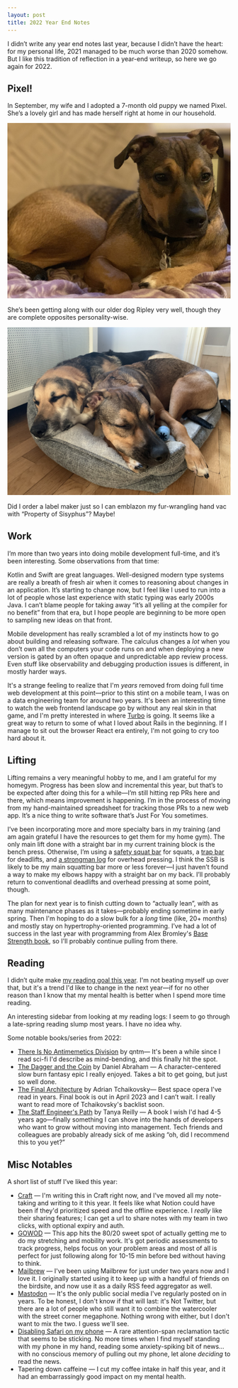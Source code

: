 ```yaml
---
layout: post
title: 2022 Year End Notes
---
```


I didn’t write any year end notes last year, because I didn’t have the heart: for my personal life, 2021 managed to be much worse than 2020 somehow. But I like this tradition of reflection in a year-end writeup, so here we go again for 2022.

## Pixel!

In September, my wife and I adopted a 7-month old puppy we named Pixel. She’s a lovely girl and has made herself right at home in our household.

![pixel_2.jpeg](/images/pixel_1.jpeg)

She’s been getting along with our older dog Ripley very well, though they are complete opposites personality-wise.

![pixel_2.jpeg](/images/pixel_2.jpeg)

Did I order a label maker just so I can emblazon my fur-wrangling hand vac with “Property of Sisyphus”? Maybe!

## Work

I’m more than two years into doing mobile development full-time, and it’s been interesting. Some observations from that time:

Kotlin and Swift are great languages. Well-designed modern type systems are really a breath of fresh air when it comes to reasoning about changes in an application. It’s starting to change now, but I feel like I used to run into a lot of people whose last experience with static typing was early 2000s Java. I can’t blame people for taking away “it’s all yelling at the compiler for no benefit” from that era, but I hope people are beginning to be more open to sampling new ideas on that front.

Mobile development has really scrambled a lot of my instincts how to go about building and releasing software. The calculus changes a *lot* when you don’t own all the computers your code runs on and when deploying a new version is gated by an often opaque and unpredictable app review process. Even stuff like observability and debugging production issues is different, in mostly harder ways.

It's a strange feeling to realize that I'm *years* removed from doing full time web development at this point—prior to this stint on a mobile team, I was on a data engineering team for around two years.  It's been an interesting time to watch the web frontend landscape go by without any real skin in that game, and I'm pretty interested in where [Turbo](https://turbo.hotwired.dev/) is going. It seems like a great way to return to some of what I loved about Rails in the beginning. If I manage to sit out the browser React era entirely, I'm not going to cry too hard about it.

## Lifting

Lifting remains a very meaningful hobby to me, and I am grateful for my homegym. Progress has been slow and incremental this year, but that’s to be expected after doing this for a while—I’m still hitting rep PRs here and there, which means improvement is happening. I’m in the process of moving from my hand-maintained spreadsheet for tracking those PRs to a new web app. It’s a nice thing to write software that’s Just For You sometimes.

I’ve been incorporating more and more specialty bars in my training (and am again grateful I have the resources to get them for my home gym). The only main lift done with a straight bar in my current training block is the bench press. Otherwise, I’m using a [safety squat bar](https://www.roguefitness.com/sb-1-rogue-safety-squat-bar) for squats, a [trap bar ](https://www.titan.fitness/strength/barbells/specialty/rackable-hex-trap-bar-v3/430144.html)for deadlifts, and [a strongman log](https://www.titan.fitness/strongman/grip-training/log-bars/rackable-strongman-log-bars/RCKLOG.html) for overhead pressing. I think the SSB is likely to be my main squatting bar more or less forever—I just haven’t found a way to make my elbows happy with a straight bar on my back. I’ll probably return to conventional deadlifts and overhead pressing at some point, though.

The plan for next year is to finish cutting down to “actually lean”, with as many maintenance phases as it takes—probably ending sometime in early spring.  Then I'm hoping to do a slow bulk for a *long* time (like, 20+ months) and mostly stay on hypertrophy-oriented programming. I’ve had a lot of success in the last year with programming from Alex Bromley's [Base Strength book](https://www.amazon.com/Base-Strength-Program-Design-Blueprint-ebook/dp/B08R5J58F8/), so I'll probably continue pulling from there.

## Reading

I didn’t quite make [my reading goal this year](https://thegreata.pe/reading/). I'm not beating myself up over that, but it's a trend I'd like to change in the next year—if for no other reason than I know that my mental health is better when I spend more time reading.

An interesting sidebar from looking at my reading logs: I seem to go through a late-spring reading slump most years. I have no idea why.

Some notable books/series from 2022:

   - [There Is No Antimemetics Division](https://www.amazon.com/There-No-Antimemetics-Division-qntm-ebook/dp/B08FHHQRM2) by qntm— It's been a while since I read sci-fi I'd describe as mind-bending, and this finally hit the spot.
   - [The Dagger and the Coin](https://bookshop.org/p/books/the-dragon-s-path-daniel-abraham/109387?ean=9780316080682) by Daniel Abraham — A character-centered slow burn fantasy epic I really enjoyed. Takes a bit to get going, but just so well done.
   - [The Final Architecture](https://bookshop.org/p/books/shards-of-earth-adrian-tchaikovsky/17089652?ean=9780316705844) by Adrian Tchaikovsky— Best space opera I've read in years. Final book is out in April 2023 and I can’t wait. I really want to read more of Tchaikovsky's backlist soon.
   - [The Staff Engineer's Path](https://bookshop.org/p/books/the-staff-engineer-s-path-a-guide-for-individual-contributors-navigating-growth-and-change-tanya-reilly/18369968?ean=9781098118730) by Tanya Reilly — A book I wish I'd had 4-5 years ago—finally something I can shove into the hands of developers who want to grow without moving into management. Tech friends and colleagues are probably already sick of me asking “oh, did I recommend this to you yet?”

## Misc Notables

A short list of stuff I’ve liked this year:

   - [Craft](https://www.craft.do/) — I'm writing this in Craft right now, and I've moved all my note-taking and writing to it this year. It feels like what Notion could have been if they'd prioritized speed and the offline experience. I *really* like their sharing features; I can get a url to share notes with my team in two clicks, with optional expiry and auth.
   - [GOWOD](https://www.gowod.app/) — This app hits the 80/20 sweet spot of actually getting me to do my stretching and mobility work. It's got periodic assessments to track progress, helps focus on your problem areas and most of all is perfect for just following along for 10-15 min before bed without having to think.
   - [Mailbrew](https://mailbrew.com/) — I've been using Mailbrew for just under two years now and I love it. I originally started using it to keep up with a handful of friends on the birdsite, and now use it as a daily RSS feed aggregator as well.
   - [Mastodon](https://mastodon.social/@thegreatape) — It's the only public social media I've regularly posted on in years. To be honest, I don't know if that will last: it's Not Twitter, but there are a lot of people who still want it to combine the watercooler with the street corner megaphone. Nothing wrong with either, but I don't want to mix the two. I guess we'll see.
   - [Disabling Safari on my phone](https://www.cyberghostvpn.com/en_US/privacyhub/remove-safari/) — A rare attention-span reclamation tactic that seems to be sticking. No more times when I find myself standing with my phone in my hand, reading some anxiety-spiking bit of news… with no conscious memory of pulling out my phone, let alone *deciding* to read the news.
   - Tapering down caffeine — I cut my coffee intake in half this year, and it had an embarrassingly good impact on my mental health.

